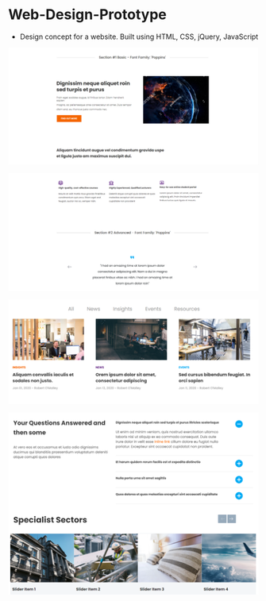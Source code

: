 # Web-Design-Prototype

- Design concept for a website. Built using HTML, CSS, jQuery, JavaScript

![](FrontEndDev/img/1.PNG)

![](FrontEndDev/img/2.PNG)

![](FrontEndDev/img/3.PNG)

![](FrontEndDev/img/4.PNG)
